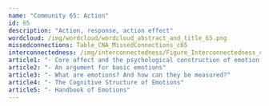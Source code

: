 ```yaml
---
name: "Community 65: Action"
id: 65
description: "Action, response, action effect"
wordcloud: /img/wordcloud/wordcloud_abstract_and_title_65.png
missedconnections: Table_CNA_MissedConnections_c65
interconnectedness: /img/interconnectedness/Figure_Interconnectedness_c65.png
article1: "- Core affect and the psychological construction of emotion."
article2: "- An argument for basic emotions"
article3: "- What are emotions? And how can they be measured?"
article4: "- The Cognitive Structure of Emotions"
article5: "- Handbook of Emotions"
---
```

